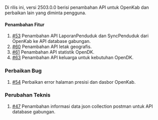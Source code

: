 Di rilis ini, versi 2503.0.0 berisi penambahan API untuk OpenKab dan perbaikan lain yang diminta pengguna.

#### Penambahan Fitur

1. [#53](https://github.com/OpenSID/API-Database-Gabungan/issues/53) Penambahan API LaporanPenduduk dan SyncPenduduk dari OpenKab ke API database gabungan.
2. [#60](https://github.com/OpenSID/API-Database-Gabungan/issues/60) Penambahan API letak geografis.
3. [#61](https://github.com/OpenSID/API-Database-Gabungan/issues/61) Penambahan API statistik OpenDK.
4. [#63](https://github.com/OpenSID/API-Database-Gabungan/issues/63) Penambahan API keluarga untuk kebutuhan OpenDK.

### Perbaikan Bug

1. [#54](https://github.com/OpenSID/API-Database-Gabungan/issues/54) Perbaikan error halaman presisi dan dasbor OpenKab.

### Perubahan Teknis

1. [#47](https://github.com/OpenSID/API-Database-Gabungan/issues/47) Penambahan informasi data json collection postman untuk API database gabungan.